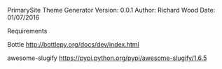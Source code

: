 PrimarySite Theme Generator
Version: 0.0.1
Author: Richard Wood
Date: 01/07/2016

Requirements

Bottle
http://bottlepy.org/docs/dev/index.html

awesome-slugify
https://pypi.python.org/pypi/awesome-slugify/1.6.5